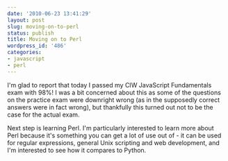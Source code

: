 ```yaml
---
date: '2010-06-23 13:41:29'
layout: post
slug: moving-on-to-perl
status: publish
title: Moving on to Perl
wordpress_id: '486'
categories:
- javascript
- perl
---
```


I'm glad to report that today I passed my CIW JavaScript Fundamentals exam with 98%! I was a bit concerned about this as some of the questions on the practice exam were downright wrong (as in the supposedly correct answers were in fact wrong), but thankfully this turned out not to be the case for the actual exam.

Next step is learning Perl. I'm particularly interested to learn more about Perl because it's something you can get a lot of use out of - it can be used for regular expressions, general Unix scripting and web development, and I'm interested to see how it compares to Python.
